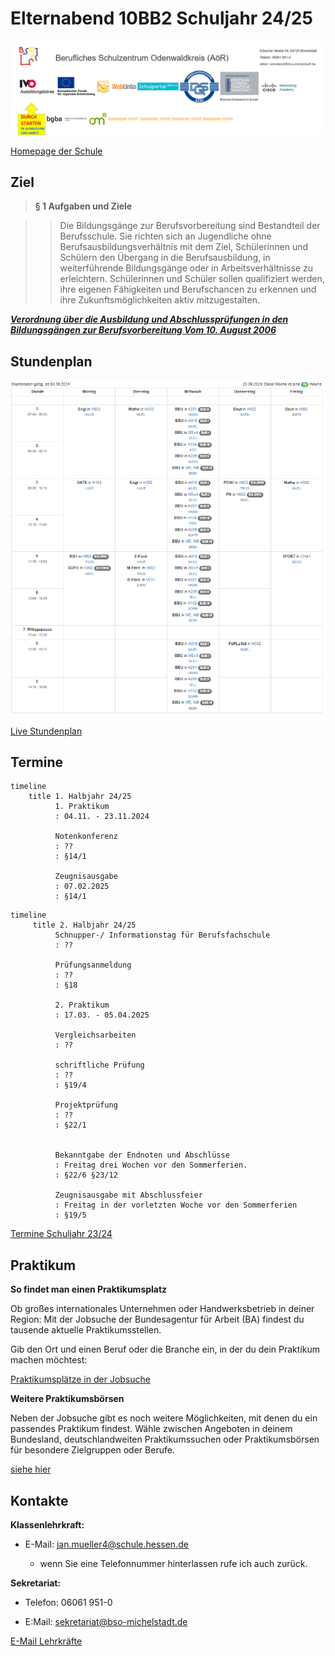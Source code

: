 <!--
author: Jan Müller

titel: BzB Elternabend Schuljahr 24/25

icon: assets/BSO_LOGO_1.png

email:  Jan.Mueller4@schule.hessen.de

version:  0.1.0

language: Deutsch

narrator: Deutsch Female

comment:

link:     https://cdn.jsdelivr.net/chartist.js/latest/chartist.min.css

script:   https://cdn.jsdelivr.net/chartist.js/latest/chartist.min.js

import: https://raw.githubusercontent.com/liaScript/mermaid_template/master/README.md

-->

# Elternabend 10BB2 Schuljahr 24/25

![Bild Schulhomepage](assets/schulhomepage.png)

[Homepage der Schule](https://bso-mi.de/)

## Ziel

>**§ 1 Aufgaben und Ziele**

>>Die Bildungsgänge zur Berufsvorbereitung sind Bestandteil der Berufsschule. Sie richten sich an Jugendliche ohne Berufsausbildungsverhältnis mit dem Ziel, Schülerinnen und Schülern den Übergang in die Berufsausbildung, in weiterführende Bildungsgänge oder in Arbeitsverhältnisse zu erleichtern. Schülerinnen und Schüler sollen qualifiziert werden, ihre eigenen Fähigkeiten und Berufschancen zu erkennen und ihre Zukunftsmöglichkeiten aktiv mitzugestalten.

[***Verordnung über die Ausbildung und Abschlussprüfungen in den Bildungsgängen zur Berufsvorbereitung Vom 10. August 2006***](assets/vo_bildungsgange_zur_berufsvorbereitung060915.pdf)

## Stundenplan

![Stundenplan](assets/stundenplan10bb22425.png)

[Live Stundenplan](https://terpsichore.webuntis.com/timetable-classes/5039/2024-09-23)

## Termine 

```@mermaid
timeline
    title 1. Halbjahr 24/25
          1. Praktikum
          : 04.11. - 23.11.2024

          Notenkonferenz
          : ??
          : §14/1

          Zeugnisausgabe
          : 07.02.2025
          : §14/1
```


```@mermaid
timeline
     title 2. Halbjahr 24/25             
          Schnupper-/ Informationstag für Berufsfachschule
          : ??

          Prüfungsanmeldung
          : ??
          : §18

          2. Praktikum
          : 17.03. - 05.04.2025

          Vergleichsarbeiten
          : ??

          schriftliche Prüfung
          : ??
          : §19/4

          Projektprüfung 
          : ??
          : §22/1


          Bekanntgabe der Endnoten und Abschlüsse 
          : Freitag drei Wochen vor den Sommerferien.
          : §22/6 §23/12

          Zeugnisausgabe mit Abschlussfeier 
          : Freitag in der vorletzten Woche vor den Sommerferien
          : §19/5
```

[Termine Schuljahr 23/24](assets/BzB_Terminplan_2023-24.pdf)

## Praktikum

**So findet man einen Praktikumsplatz**

Ob großes internationales Unternehmen oder Handwerksbetrieb in deiner Region: Mit der Jobsuche der Bundesagentur für Arbeit (BA) findest du tausende aktuelle Praktikumsstellen.

Gib den Ort und einen Beruf oder die Branche ein, in der du dein Praktikum machen möchtest:

[Praktikumsplätze in der Jobsuche](https://www.arbeitsagentur.de/jobsuche/suche?angebotsart=4&was=praktikum&id=10000-1196655870-S)

**Weitere Praktikumsbörsen**

Neben der Jobsuche gibt es noch weitere Möglichkeiten, mit denen du ein passendes Praktikum findest. Wähle zwischen Angeboten in deinem Bundesland, deutschlandweiten Praktikumssuchen oder Praktikumsbörsen für besondere Zielgruppen oder Berufe.

[siehe hier](https://www.arbeitsagentur.de/bildung/praktikum#praktikum-finden)

## Kontakte

**Klassenlehrkraft:**

- E-Mail: jan.mueller4@schule.hessen.de

  - wenn Sie eine Telefonnummer hinterlassen rufe ich auch zurück.

**Sekretariat:**

- Telefon: 06061 951-0 

- E:Mail: sekretariat@bso-michelstadt.de


[E-Mail Lehrkräfte](https://bso-mi.de/wp-content/uploads/2023/10/Lehrerliste_091232.pdf)


